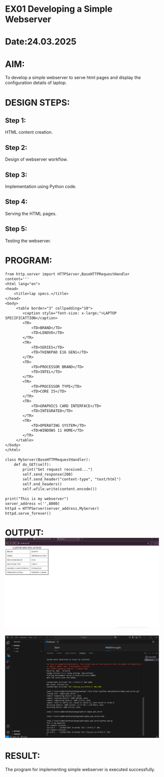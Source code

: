 # EX01 Developing a Simple Webserver

# Date:24.03.2025
# AIM:
To develop a simple webserver to serve html pages and display the configuration details of laptop.

# DESIGN STEPS:
## Step 1:
HTML content creation.

## Step 2:
Design of webserver workflow.

## Step 3:
Implementation using Python code.

## Step 4:
Serving the HTML pages.

## Step 5:
Testing the webserver.

# PROGRAM:
```
from http.server import HTTPServer,BaseHTTPRequestHandler
content='''
<html lang="en">
<head>
    <title>lap specs.</title>
</head>
<body>
     <table border="3" cellpadding="10">
        <caption style="font-size: x-large;">LAPTOP SPECIFICATTION</caption>
        <TR>
            <TD>BRAND</TD>
            <TD>LENOVO</TD>
        </TR>
        <TR>
            <TD>SERIES</TD>
            <TD>THINKPAD E16 GEN1</TD>
        </TR>
        <TR>
            <TD>PROCESSOR BRAND</TD>
            <TD>INTEL</TD>
        </TR>
        <TR>
            <TD>PROCESSOR TYPE</TD>
            <TD>CORE I5</TD>
        </TR>
        <TR>
            <TD>GRAPHICS CARD INTERFACE</TD>
            <TD>INTEGRATED</TD>
        </TR>
        <TR>
            <TD>OPERATING SYSTEM</TD>
            <TD>WINDOWS 11 HOME</TD>
        </TR>
     </table> 
</body>
</html>

class MyServer(BaseHTTPRequestHandler):
    def do_GET(self):
        print("Get request received...")
        self.send_response(200) 
        self.send_header("content-type", "text/html")       
        self.end_headers()
        self.wfile.write(content.encode())

print("This is my webserver") 
server_address =('',8000)
httpd = HTTPServer(server_address,MyServer)
httpd.serve_forever()
```
# OUTPUT:![alt text](<Screenshot 2025-03-24 192042.png>)
![alt text](<Screenshot 2025-03-24 192124.png>)
# RESULT:
The program for implementing simple webserver is executed successfully.
